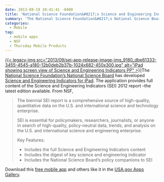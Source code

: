 ```yaml
---
date: 2013-09-19 10:41:41 -0400
title: 'National Science Foundation&#8217;s Science and Engineering Indicators App'
summary: 'The National Science Foundation&#8217;s National Science Board has developed Science and Engineering Indicators for iPad. The application provides full content of the Science and Engineering Indicators (SEI) 2012 report &#8211;the latest edition available. From NSF, The biennial SEI report is a comprehensive source of high-quality, quantitative'
categories:
  - Mobile
tag:
  - mobile apps
  - NSF
  - Thursday Mobile Products
---
```


[{{< legacy-img src="2013/09/sei-app-release-image-img\_9180\_dbe61333-3455-4545-a180-12b0deb2b37b-1024x682-450x300.jpg" alt="iPad showing screen view of Science and Engineering Indicators PP" >}}](https://s3.amazonaws.com/sitesusa/wp-content/uploads/sites/212/2013/09/sei-app-release-image-img_9180_dbe61333-3455-4545-a180-12b0deb2b37b-1024x682.jpg)The [National Science Foundation&#8217;s National Science Board](http://www.nsf.gov/news/news_summ.jsp?org=NSF&cntn_id=129148) has developed [Science and Engineering Indicators for iPad](http://apps.usa.gov/http://apps.usa.gov/science-engineering-indicators.shtml). The application provides full content of the Science and Engineering Indicators (SEI) 2012 report &#8211;the latest edition available. From NSF,

> The biennial SEI report is a comprehensive source of high-quality, quantitative data on the U.S. and international science and technology enterprise.
> 
> SEI is essential for policymakers, researchers, journalists, or anyone in search of high-quality, policy-neutral data, trends, and analysis on the U.S. and international science and engineering enterprise.
> 
> Key Features:
> 
>   * Includes the full Science and Engineering Indicators content
>   * Includes the digest of key science and engineering indicator
>   * Includes the National Science Board’s policy companions to SEI

Download this [free mobile app](http://apps.usa.gov/http://apps.usa.gov/science-engineering-indicators.shtml) and others like it in the [USA.gov Apps Gallery](http://apps.usa.gov/).